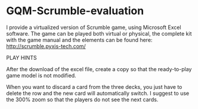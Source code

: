 # GQM-Scrumble-evaluation

I provide a virtualized version of Scrumble game, using Microsoft Excel software.
The game can be played both virtual or physical, the complete kit with the game manual and the elements can be found here: http://scrumble.pyxis-tech.com/

PLAY HINTS

After the download of the excel file, create a copy so that the ready-to-play game model is not modified.

When you want to discard a card from the three decks, you just have to delete the row and the new card will automatically switch. I suggest to use the 300% zoom so that the players do not see the next cards.
